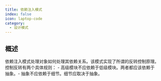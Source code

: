```yaml
---
title: 依赖注入模式
index: false
icon: laptop-code
category:
  - 设计模式
---
```


## 概述

依赖注入模式处理对象如何处理其依赖关系。该模式实现了所谓的反转控制原理。控制反转有两个具体规则： - 高级模块不应依赖于低级模块。两者都应该依赖于抽象。- 抽象不应依赖于细节。细节应取决于抽象。

